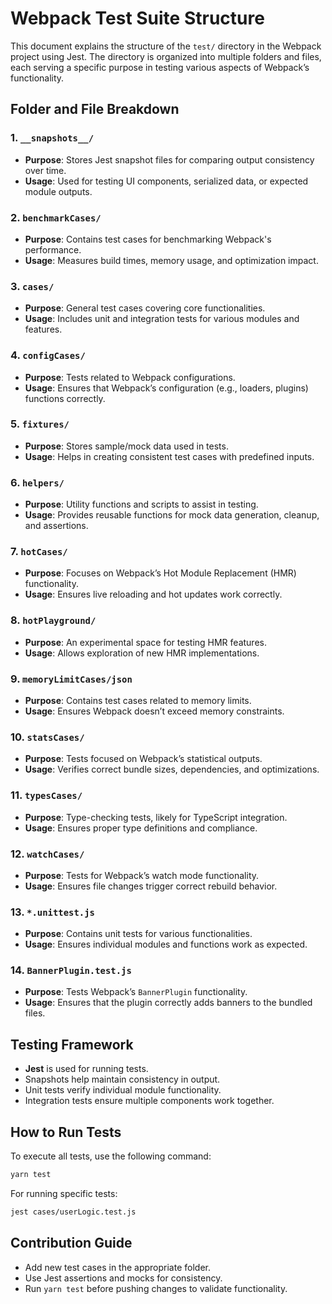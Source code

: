 # Webpack Test Suite Structure

This document explains the structure of the `test/` directory in the Webpack project using Jest. The directory is organized into multiple folders and files, each serving a specific purpose in testing various aspects of Webpack’s functionality.

## Folder and File Breakdown

### 1. `__snapshots__/`

- **Purpose**: Stores Jest snapshot files for comparing output consistency over time.
- **Usage**: Used for testing UI components, serialized data, or expected module outputs.

### 2. `benchmarkCases/`

- **Purpose**: Contains test cases for benchmarking Webpack's performance.
- **Usage**: Measures build times, memory usage, and optimization impact.

### 3. `cases/`

- **Purpose**: General test cases covering core functionalities.
- **Usage**: Includes unit and integration tests for various modules and features.

### 4. `configCases/`

- **Purpose**: Tests related to Webpack configurations.
- **Usage**: Ensures that Webpack’s configuration (e.g., loaders, plugins) functions correctly.

### 5. `fixtures/`

- **Purpose**: Stores sample/mock data used in tests.
- **Usage**: Helps in creating consistent test cases with predefined inputs.

### 6. `helpers/`

- **Purpose**: Utility functions and scripts to assist in testing.
- **Usage**: Provides reusable functions for mock data generation, cleanup, and assertions.

### 7. `hotCases/`

- **Purpose**: Focuses on Webpack’s Hot Module Replacement (HMR) functionality.
- **Usage**: Ensures live reloading and hot updates work correctly.

### 8. `hotPlayground/`

- **Purpose**: An experimental space for testing HMR features.
- **Usage**: Allows exploration of new HMR implementations.

### 9. `memoryLimitCases/json`

- **Purpose**: Contains test cases related to memory limits.
- **Usage**: Ensures Webpack doesn’t exceed memory constraints.

### 10. `statsCases/`

- **Purpose**: Tests focused on Webpack’s statistical outputs.
- **Usage**: Verifies correct bundle sizes, dependencies, and optimizations.

### 11. `typesCases/`

- **Purpose**: Type-checking tests, likely for TypeScript integration.
- **Usage**: Ensures proper type definitions and compliance.

### 12. `watchCases/`

- **Purpose**: Tests for Webpack’s watch mode functionality.
- **Usage**: Ensures file changes trigger correct rebuild behavior.

### 13. `*.unittest.js`

- **Purpose**: Contains unit tests for various functionalities.
- **Usage**: Ensures individual modules and functions work as expected.

### 14. `BannerPlugin.test.js`

- **Purpose**: Tests Webpack’s `BannerPlugin` functionality.
- **Usage**: Ensures that the plugin correctly adds banners to the bundled files.

## Testing Framework

- **Jest** is used for running tests.
- Snapshots help maintain consistency in output.
- Unit tests verify individual module functionality.
- Integration tests ensure multiple components work together.

## How to Run Tests

To execute all tests, use the following command:

```sh
yarn test
```

For running specific tests:

```sh
jest cases/userLogic.test.js
```

## Contribution Guide

- Add new test cases in the appropriate folder.
- Use Jest assertions and mocks for consistency.
- Run `yarn test` before pushing changes to validate functionality.
